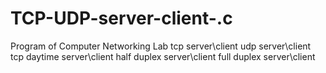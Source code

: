 # TCP-UDP-server-client-.c
Program of Computer Networking Lab
tcp server\client
udp server\client
tcp daytime server\client
half duplex server\client
full duplex server\client
